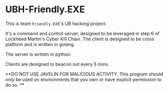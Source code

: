 # UBH-Friendly.EXE
This is team `Friendly.EXE`'s UB hacking project.

It's a command and control server, designed to be leveraged in step 6 of Lockheed Martin's Cyber Kill Chain. The client is designed to be cross platform and is written in golang. 

The server is written in python. 

Clients are designed to beacon out every 5 mins.

**DO NOT USE JAVELIN FOR MALICIOUS ACTIVITY. This program should only be used on environments that you own or have explicit permission to do so. **
